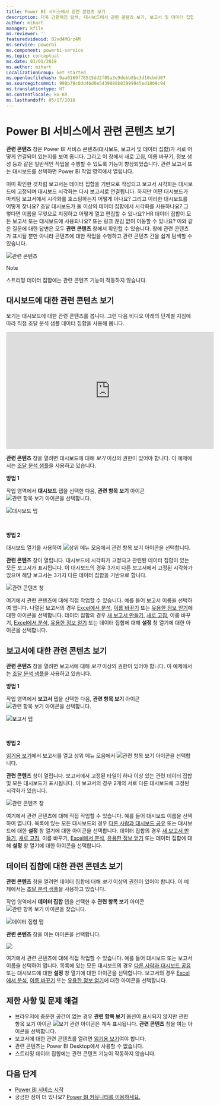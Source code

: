 ```yaml
---
title: Power BI 서비스에서 관련 콘텐츠 보기
description: 더욱 간편해진 탐색, 대시보드에서 관련 콘텐츠 보기, 보고서 및 데이터 집합
author: mihart
manager: kfile
ms.reviewer: ''
featuredvideoid: B2vd4MQrz4M
ms.service: powerbi
ms.component: powerbi-service
ms.topic: conceptual
ms.date: 03/01/2018
ms.author: mihart
LocalizationGroup: Get started
ms.openlocfilehash: 9aa0169f76515dd2f05a3e9debb8bc3d10cbdd07
ms.sourcegitcommit: 998b79c0dd46d0e5439888b83999945ed1809c94
ms.translationtype: HT
ms.contentlocale: ko-KR
ms.lasthandoff: 05/17/2018
---
```

# <a name="view-related-content-in-power-bi-service"></a>Power BI 서비스에서 관련 콘텐츠 보기
**관련 콘텐츠** 창은 Power BI 서비스 콘텐츠(대시보드, 보고서 및 데이터 집합)가 서로 어떻게 연결되어 있는지를 보여 줍니다.  그리고 이 창에서 새로 고침, 이름 바꾸기, 정보 생성 등과 같은 일반적인 작업을 수행할 수 있도록 기능이 향상되었습니다. 관련 보고서 또는 대시보드를 선택하면 Power BI 작업 영역에서 열립니다.   

이미 확인한 것처럼 보고서는 데이터 집합을 기반으로 작성되고 보고서 시각화는 대시보드에 고정되며 대시보드 시각화는 다시 보고서로 연결됩니다. 하지만 어떤 대시보드가 마케팅 보고서에서 시각화를 호스팅하는지 어떻게 아나요? 그리고 이러한 대시보드를 어떻게 찾나요? 조달 대시보드가 둘 이상의 데이터 집합에서 시각화를 사용하나요? 그렇다면 이름을 무엇으로 지정하고 어떻게 열고 편집할 수 있나요? HR 데이터 집합이 모든 보고서 또는 대시보드에 사용되나요? 또는 링크 끊김 없이 이동할 수 있나요? 이와 같은 질문에 대한 답변은 모두 **관련 콘텐츠** 창에서 확인할 수 있습니다.  창에 관련 콘텐츠가 표시될 뿐만 아니라 콘텐츠에 대한 작업을 수행하고 관련 콘텐츠 간을 쉽게 탐색할 수 있습니다.

![관련 콘텐츠](media/service-related-content/power-bi-view-related-dashboard-new.png)

> [!NOTE]
> 스트리밍 데이터 집합에는 관련 콘텐츠 기능이 작동하지 않습니다.
> 
> 

## <a name="view-related-content-for-a-dashboard"></a>대시보드에 대한 관련 콘텐츠 보기
보기는 대시보드에 대한 관련 콘텐츠를 봅니다. 그런 다음 비디오 아래의 단계별 지침에 따라 직접 조달 분석 샘플 데이터 집합을 사용해 봅니다.

<iframe width="560" height="315" src="https://www.youtube.com/embed/B2vd4MQrz4M#t=3m05s" frameborder="0" allowfullscreen></iframe>


**관련 콘텐츠** 창을 열려면 대시보드에 대해 *보기* 이상의 권한이 있어야 합니다. 이 예제에서는 [조달 분석 샘플](sample-procurement.md)을 사용하고 있습니다.

**방법 1**

작업 영역에서 **대시보드** 탭을 선택한 다음, **관련 항목 보기** 아이콘 ![관련 항목 보기 아이콘](media/service-related-content/power-bi-view-related-icon-new.png)을 선택합니다.

![대시보드 탭](media/service-related-content/power-bi-view-related-dash-newer.png)

<br>

**방법 2**

대시보드 열기를 사용하여   ![상위 메뉴 모음에서 관련 항목 보기 아이콘을](media/service-related-content/power-bi-view-related-new.png) 선택합니다.

**관련 콘텐츠** 창이 열립니다. 대시보드에 시각화가 고정되고 관련된 데이터 집합이 있는 모든 보고서가 표시됩니다. 이 대시보드의 경우 3가지 다른 보고서에서 고정된 시각화가 있으며 해당 보고서는 3가지 다른 데이터 집합을 기반으로 합니다.

![관련 콘텐츠 창](media/service-related-content/power-bi-view-related-dashboard-new.png)

여기에서 관련 콘텐츠에 대해 직접 작업할 수 있습니다.  예를 들어 보고서 이름을 선택하여 엽니다.  나열된 보고서의 경우 [Excel에서 분석](service-analyze-in-excel.md), [이름 바꾸기](service-rename.md) 또는 [유용한 정보 얻기](service-insights.md)에 대한 아이콘을 선택합니다. 데이터 집합의 경우 [새 보고서 만들기](service-report-create-new.md), [새로 고침](refresh-data.md), 이름 바꾸기, [Excel에서 분석](service-analyze-in-excel.md), [유용한 정보 얻기](service-insights.md) 또는 데이터 집합에 대해 **설정** 창 열기에 대한 아이콘을 선택합니다.  

## <a name="view-related-content-for-a-report"></a>보고서에 대한 관련 콘텐츠 보기
**관련 콘텐츠** 창을 열려면 보고서에 대해 *보기* 이상의 권한이 있어야 합니다. 이 예제에서는 [조달 분석 샘플](sample-procurement.md)을 사용하고 있습니다.

**방법 1**

작업 영역에서 **보고서** 탭을 선택한 다음, **관련 항목 보기** 아이콘 ![관련 항목 보기 아이콘](media/service-related-content/power-bi-view-related-icon-new.png)을 선택합니다.

![보고서 탭](media/service-related-content/power-bi-view-related-report-newer.png)

<br>

**방법 2**

[읽기용 보기](service-reading-view-and-editing-view.md)에서 보고서를 열고 상위 메뉴 모음에서 ![관련 항목 보기 아이콘](media/service-related-content/power-bi-view-related-new.png)을 선택합니다.

**관련 콘텐츠** 창이 열립니다. 보고서에서 고정된 타일이 하나 이상 있는 관련 데이터 집합 및 모든 대시보드가 표시됩니다. 이 보고서의 경우 2개의 서로 다른 대시보드에 고정된 시각화가 있습니다.

![관련 콘텐츠 창](media/service-related-content/power-bi-view-related-report.png)

여기에서 관련 콘텐츠에 대해 직접 작업할 수 있습니다.  예를 들어 대시보드 이름을 선택하여 엽니다.  목록에 있는 모든 대시보드의 경우 [다른 사람과 대시보드 공유](service-share-dashboards.md) 또는 대시보드에 대한 **설정** 창 열기에 대한 아이콘을 선택합니다. 데이터 집합의 경우 [새 보고서 만들기](service-report-create-new.md), [새로 고침](refresh-data.md), 이름 바꾸기, [Excel에서 분석](service-analyze-in-excel.md), [유용한 정보 얻기](service-insights.md) 또는 데이터 집합에 대해 **설정** 창 열기에 대한 아이콘을 선택합니다.  

## <a name="view-related-content-for-a-dataset"></a>데이터 집합에 대한 관련 콘텐츠 보기
**관련 콘텐츠** 창을 열려면 데이터 집합에 대해 *보기* 이상의 권한이 있어야 합니다. 이 예제에서는 [조달 분석 샘플](sample-procurement.md)을 사용하고 있습니다.

작업 영역에서 **데이터 집합** 탭을 선택한 후 **관련 항목 보기** 아이콘 ![관련 항목 보기 아이콘](media/service-related-content/power-bi-view-related-icon-new.png)을 찾습니다.

![데이터 집합 탭](media/service-related-content/power-bi-view-related-dataset-newer.png)

**관련 콘텐츠** 창을 여는 아이콘을 선택합니다.

![](media/service-related-content/power-bi-datasets.png)

여기에서 관련 콘텐츠에 대해 직접 작업할 수 있습니다.  예를 들어 대시보드 또는 보고서 이름을 선택하여 엽니다.  목록에 있는 모든 대시보드의 경우 [다른 사람과 대시보드 공유](service-share-dashboards.md) 또는 대시보드에 대한 **설정** 창 열기에 대한 아이콘을 선택합니다. 보고서의 경우 [Excel에서 분석](service-analyze-in-excel.md), [이름 바꾸기](service-rename.md) 또는 [유용한 정보 얻기](service-insights.md)에 대한 아이콘을 선택합니다.  

## <a name="limitations-and-troubleshooting"></a>제한 사항 및 문제 해결
* 브라우저에 충분한 공간이 없는 경우 **관련 항목 보기** 옵션이 표시되지 않지만 관련 항목 보기 아이콘 ![보기 관련 아이콘](media/service-related-content/power-bi-view-related-icon-new.png)은 계속 표시됩니다. **관련 콘텐츠** 창을 여는 아이콘을 선택합니다.
* 보고서에 대한 관련 콘텐츠를 열려면 [읽기용 보기](service-reading-view-and-editing-view.md)여야 합니다.
* 관련 콘텐츠는 Power BI Desktop에서 사용할 수 없습니다.
* 스트리밍 데이터 집합에는 관련 콘텐츠 기능이 작동하지 않습니다.

## <a name="next-steps"></a>다음 단계
* [Power BI 서비스 시작](service-get-started.md)
* 궁금한 점이 더 있나요? [Power BI 커뮤니티를 이용하세요.](http://community.powerbi.com/)

